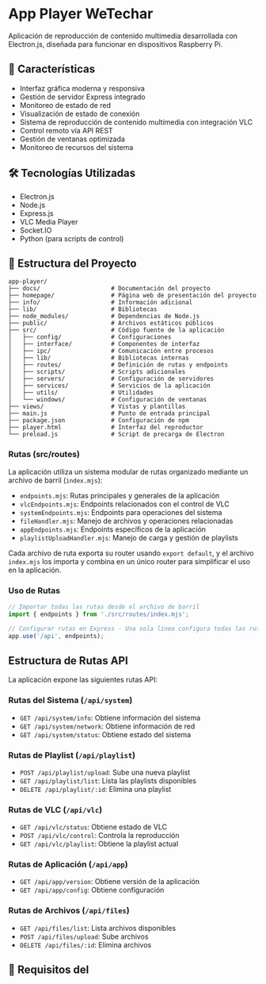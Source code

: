 # App Player WeTechar

Aplicación de reproducción de contenido multimedia desarrollada con Electron.js, diseñada para funcionar en dispositivos Raspberry Pi.

## 🚀 Características

- Interfaz gráfica moderna y responsiva
- Gestión de servidor Express integrado
- Monitoreo de estado de red
- Visualización de estado de conexión
- Sistema de reproducción de contenido multimedia con integración VLC
- Control remoto vía API REST
- Gestión de ventanas optimizada
- Monitoreo de recursos del sistema

## 🛠️ Tecnologías Utilizadas

- Electron.js
- Node.js
- Express.js
- VLC Media Player
- Socket.IO
- Python (para scripts de control)

## 📁 Estructura del Proyecto

```
app-player/
├── docs/                    # Documentación del proyecto
├── homepage/                # Página web de presentación del proyecto
├── info/                    # Información adicional
├── lib/                     # Bibliotecas
├── node_modules/            # Dependencias de Node.js
├── public/                  # Archivos estáticos públicos
├── src/                     # Código fuente de la aplicación
│   ├── config/              # Configuraciones
│   ├── interface/           # Componentes de interfaz
│   ├── ipc/                 # Comunicación entre procesos
│   ├── lib/                 # Bibliotecas internas
│   ├── routes/              # Definición de rutas y endpoints
│   ├── scripts/             # Scripts adicionales
│   ├── servers/             # Configuración de servidores
│   ├── services/            # Servicios de la aplicación
│   ├── utils/               # Utilidades
│   └── windows/             # Configuración de ventanas
├── views/                   # Vistas y plantillas
├── main.js                  # Punto de entrada principal
├── package.json             # Configuración de npm
├── player.html              # Interfaz del reproductor
└── preload.js               # Script de precarga de Electron
```

### Rutas (src/routes)
La aplicación utiliza un sistema modular de rutas organizado mediante un archivo de barril (`index.mjs`):

- `endpoints.mjs`: Rutas principales y generales de la aplicación
- `vlcEndpoints.mjs`: Endpoints relacionados con el control de VLC
- `systemEndpoints.mjs`: Endpoints para operaciones del sistema
- `fileHandler.mjs`: Manejo de archivos y operaciones relacionadas
- `appEndpoints.mjs`: Endpoints específicos de la aplicación
- `playlistUploadHandler.mjs`: Manejo de carga y gestión de playlists

Cada archivo de ruta exporta su router usando `export default`, y el archivo `index.mjs` los importa y combina en un único router para simplificar el uso en la aplicación.

### Uso de Rutas

```javascript
// Importar todas las rutas desde el archivo de barril
import { endpoints } from './src/routes/index.mjs';

// Configurar rutas en Express - Una sola línea configura todas las rutas
app.use('/api', endpoints);
```

## Estructura de Rutas API

La aplicación expone las siguientes rutas API:

### Rutas del Sistema (`/api/system`)
- `GET /api/system/info`: Obtiene información del sistema
- `GET /api/system/network`: Obtiene información de red
- `GET /api/system/status`: Obtiene estado del sistema

### Rutas de Playlist (`/api/playlist`)
- `POST /api/playlist/upload`: Sube una nueva playlist
- `GET /api/playlist/list`: Lista las playlists disponibles
- `DELETE /api/playlist/:id`: Elimina una playlist

### Rutas de VLC (`/api/vlc`)
- `GET /api/vlc/status`: Obtiene estado de VLC
- `POST /api/vlc/control`: Controla la reproducción
- `GET /api/vlc/playlist`: Obtiene la playlist actual

### Rutas de Aplicación (`/api/app`)
- `GET /api/app/version`: Obtiene versión de la aplicación
- `GET /api/app/config`: Obtiene configuración

### Rutas de Archivos (`/api/files`)
- `GET /api/files/list`: Lista archivos disponibles
- `POST /api/files/upload`: Sube archivos
- `DELETE /api/files/:id`: Elimina archivos

## 🔧 Requisitos del